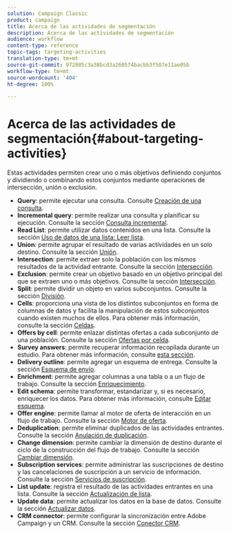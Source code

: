 ```yaml
---
solution: Campaign Classic
product: campaign
title: Acerca de las actividades de segmentación
description: Acerca de las actividades de segmentación
audience: workflow
content-type: reference
topic-tags: targeting-activities
translation-type: tm+mt
source-git-commit: 972885c3a38bcd3a260574bacbb3f507e11ae05b
workflow-type: tm+mt
source-wordcount: '404'
ht-degree: 100%

---
```



# Acerca de las actividades de segmentación{#about-targeting-activities}

Estas actividades permiten crear uno o más objetivos definiendo conjuntos y dividiendo o combinando estos conjuntos mediante operaciones de intersección, unión o exclusión.

* **Query**: permite ejecutar una consulta. Consulte [Creación de una consulta](../../workflow/using/query.md#creating-a-query).
* **Incremental query**: permite realizar una consulta y planificar su ejecución. Consulte la sección [Consulta incremental](../../workflow/using/incremental-query.md).
* **Read List**: permite utilizar datos contenidos en una lista. Consulte la sección [Uso de datos de una lista: Leer lista](../../workflow/using/importing-data.md#using-data-from-a-list--read-list).
* **Union**: permite agrupar el resultado de varias actividades en un solo destino. Consulte la sección [Unión](../../workflow/using/union.md).
* **Intersection**: permite extraer solo la población con los mismos resultados de la actividad entrante. Consulte la sección [Intersección](../../workflow/using/intersection.md).
* **Exclusion**: permite crear un objetivo basado en un objetivo principal del que se extraen uno o más objetivos. Consulte la sección [Intersección](../../workflow/using/intersection.md).
* **Split**: permite dividir un objeto en varios subconjuntos. Consulte la sección [División](../../workflow/using/split.md).
* **Cells**: proporciona una vista de los distintos subconjuntos en forma de columnas de datos y facilita la manipulación de estos subconjuntos cuando existen muchos de ellos. Para obtener más información, consulte la sección [Celdas](../../workflow/using/cells.md).
* **Offers by cell**: permite enlazar distintas ofertas a cada subconjunto de una población. Consulte la sección [Ofertas por celda](../../workflow/using/offers-by-cell.md).
* **Survey answers**: permite recuperar información recopilada durante un estudio. Para obtener más información, consulte [esta sección](../../web/using/getting-started-with-surveys.md).
* **Delivery outline**: permite agregar un esquema de entrega. Consulte la sección [Esquema de envío](../../workflow/using/delivery-outline.md).
* **Enrichment**: permite agregar columnas a una tabla o a un flujo de trabajo. Consulte la sección [Enriquecimiento](../../workflow/using/enrichment.md).
* **Edit schema**: permite transformar, estandarizar y, si es necesario, enriquecer los datos. Para obtener más información, consulte [Editar esquema](../../workflow/using/edit-schema.md).
* **Offer engine**: permite llamar al motor de oferta de interacción en un flujo de trabajo. Consulte la sección [Motor de oferta](../../workflow/using/offer-engine.md).
* **Deduplication**: permite eliminar duplicados de las actividades entrantes. Consulte la sección [Anulación de duplicación](../../workflow/using/deduplication.md).
* **Change dimension**: permite cambiar la dimensión de destino durante el ciclo de la construcción del flujo de trabajo. Consulte la sección [Cambiar dimensión](../../workflow/using/change-dimension.md).
* **Subscription services**: permite administrar las suscripciones de destino y las cancelaciones de suscripción a un servicio de información. Consulte la sección [Servicios de suscripción](../../workflow/using/subscription-services.md).
* **List update**: registra el resultado de las actividades entrantes en una lista. Consulte la sección [Actualización de lista](../../workflow/using/list-update.md).
* **Update data**: permite actualizar los datos en la base de datos. Consulte la sección [Actualizar datos](../../workflow/using/update-data.md).
* **CRM connector**: permite configurar la sincronización entre Adobe Campaign y un CRM. Consulte la sección [Conector CRM](../../workflow/using/crm-connector.md).

